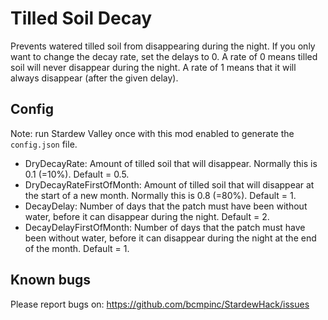 # Tilled Soil Decay
Prevents watered tilled soil from disappearing during the night. If you only want to change the decay rate, set the delays to 0. A rate of 0 means tilled soil will never disappear during the night. A rate of 1 means that it will always disappear (after the given delay).

## Config
Note: run Stardew Valley once with this mod enabled to generate the `config.json` file.
* DryDecayRate: Amount of tilled soil that will disappear. Normally this is 0.1 (=10%). Default = 0.5.
* DryDecayRateFirstOfMonth: Amount of tilled soil that will disappear at the start of a new month. Normally this is 0.8 (=80%). Default = 1.
* DecayDelay: Number of days that the patch must have been without water, before it can disappear during the night. Default = 2.
* DecayDelayFirstOfMonth: Number of days that the patch must have been without water, before it can disappear during the night at the end of the month. Default = 1.

## Known bugs
Please report bugs on: https://github.com/bcmpinc/StardewHack/issues
